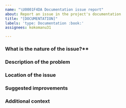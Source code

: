 ```yaml
---
name: "\U0001F4DA Documentation issue report"
about: Report an issue in the project's documentation
title: "[DOCUMENTATION]"
labels: 'type: Documentation :book:'
assignees: kokomanu31

---
```


### What is the nature of the issue?**
<!--
  Please uncomment the type of issue related to documentation:
  - [ ] Missing documentation
  - [ ] Outdated information
  - [ ] Typo or grammatical error
  - [ ] Unclear or confusing instructions
  - [ ] Other (please specify):
-->

### Description of the problem
<!--
  Provide a clear and concise description of the issue. What is missing, incorrect, or unclear in the documentation?
-->

### Location of the issue
<!--
  Specify where the issue occurs. This could be a specific section, page, or file in the documentation.
  eg.: "Getting Started Guide - Step 3" or "README.md, line 45".
-->

### Suggested improvements
<!--
  Describe how the documentation should be updated or improved.
  eg.: "Add a step explaining how to configure the database connection."
-->

### Additional context
<!--
  Provide any additional details, such as links to the problematic documentation, screenshots, or other relevant information that would help address the issue.

  Note: If none, write *N/A* as the answer to this question
-->
